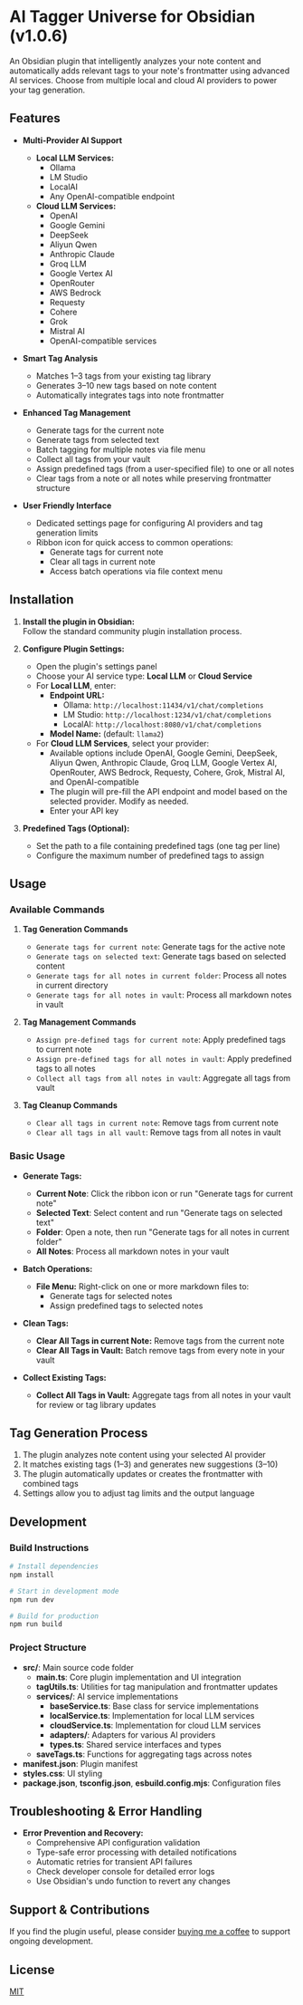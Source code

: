 # AI Tagger Universe for Obsidian (v1.0.6)

An Obsidian plugin that intelligently analyzes your note content and automatically adds relevant tags to your note's frontmatter using advanced AI services. Choose from multiple local and cloud AI providers to power your tag generation.

## Features

- **Multi-Provider AI Support**
  - **Local LLM Services:**
    - Ollama
    - LM Studio
    - LocalAI
    - Any OpenAI-compatible endpoint
  - **Cloud LLM Services:**
    - OpenAI
    - Google Gemini
    - DeepSeek
    - Aliyun Qwen
    - Anthropic Claude
    - Groq LLM
    - Google Vertex AI
    - OpenRouter
    - AWS Bedrock
    - Requesty
    - Cohere
    - Grok
    - Mistral AI
    - OpenAI-compatible services

- **Smart Tag Analysis**
  - Matches 1–3 tags from your existing tag library
  - Generates 3–10 new tags based on note content
  - Automatically integrates tags into note frontmatter

- **Enhanced Tag Management**
  - Generate tags for the current note
  - Generate tags from selected text
  - Batch tagging for multiple notes via file menu
  - Collect all tags from your vault
  - Assign predefined tags (from a user-specified file) to one or all notes
  - Clear tags from a note or all notes while preserving frontmatter structure

- **User Friendly Interface**
  - Dedicated settings page for configuring AI providers and tag generation limits
  - Ribbon icon for quick access to common operations:
    - Generate tags for current note
    - Clear all tags in current note
    - Access batch operations via file context menu

## Installation

1. **Install the plugin in Obsidian:**  
   Follow the standard community plugin installation process.

2. **Configure Plugin Settings:**
   - Open the plugin's settings panel
   - Choose your AI service type: **Local LLM** or **Cloud Service**
   - For **Local LLM**, enter:
     - **Endpoint URL:**  
       - Ollama: `http://localhost:11434/v1/chat/completions`
       - LM Studio: `http://localhost:1234/v1/chat/completions`
       - LocalAI: `http://localhost:8080/v1/chat/completions`
     - **Model Name:** (default: `llama2`)
   - For **Cloud LLM Services**, select your provider:
     - Available options include OpenAI, Google Gemini, DeepSeek, Aliyun Qwen, Anthropic Claude, Groq LLM, Google Vertex AI, OpenRouter, AWS Bedrock, Requesty, Cohere, Grok, Mistral AI, and OpenAI-compatible
     - The plugin will pre-fill the API endpoint and model based on the selected provider. Modify as needed.
     - Enter your API key

3. **Predefined Tags (Optional):**
   - Set the path to a file containing predefined tags (one tag per line)
   - Configure the maximum number of predefined tags to assign

## Usage

### Available Commands

1. **Tag Generation Commands**
   - `Generate tags for current note`: Generate tags for the active note
   - `Generate tags on selected text`: Generate tags based on selected content
   - `Generate tags for all notes in current folder`: Process all notes in current directory
   - `Generate tags for all notes in vault`: Process all markdown notes in vault

2. **Tag Management Commands**
   - `Assign pre-defined tags for current note`: Apply predefined tags to current note
   - `Assign pre-defined tags for all notes in vault`: Apply predefined tags to all notes
   - `Collect all tags from all notes in vault`: Aggregate all tags from vault

3. **Tag Cleanup Commands**
   - `Clear all tags in current note`: Remove tags from current note
   - `Clear all tags in all vault`: Remove tags from all notes in vault

### Basic Usage

- **Generate Tags:**
  - **Current Note**: Click the ribbon icon or run "Generate tags for current note"
  - **Selected Text**: Select content and run "Generate tags on selected text"
  - **Folder**: Open a note, then run "Generate tags for all notes in current folder"
  - **All Notes**: Process all markdown notes in your vault

- **Batch Operations:**
  - **File Menu:** Right-click on one or more markdown files to:
    - Generate tags for selected notes
    - Assign predefined tags to selected notes

- **Clean Tags:**
  - **Clear All Tags in current Note:** Remove tags from the current note
  - **Clear All Tags in Vault:** Batch remove tags from every note in your vault

- **Collect Existing Tags:**
  - **Collect All Tags in Vault:** Aggregate tags from all notes in your vault for review or tag library updates

## Tag Generation Process

1. The plugin analyzes note content using your selected AI provider
2. It matches existing tags (1–3) and generates new suggestions (3–10)
3. The plugin automatically updates or creates the frontmatter with combined tags
4. Settings allow you to adjust tag limits and the output language

## Development

### Build Instructions

```bash
# Install dependencies
npm install

# Start in development mode
npm run dev

# Build for production
npm run build
```

### Project Structure

- **src/**: Main source code folder
  - **main.ts**: Core plugin implementation and UI integration
  - **tagUtils.ts**: Utilities for tag manipulation and frontmatter updates
  - **services/**: AI service implementations
    - **baseService.ts**: Base class for service implementations
    - **localService.ts**: Implementation for local LLM services
    - **cloudService.ts**: Implementation for cloud LLM services
    - **adapters/**: Adapters for various AI providers
    - **types.ts**: Shared service interfaces and types
  - **saveTags.ts**: Functions for aggregating tags across notes
- **manifest.json**: Plugin manifest
- **styles.css**: UI styling
- **package.json**, **tsconfig.json**, **esbuild.config.mjs**: Configuration files

## Troubleshooting & Error Handling

- **Error Prevention and Recovery:**
  - Comprehensive API configuration validation
  - Type-safe error processing with detailed notifications
  - Automatic retries for transient API failures
  - Check developer console for detailed error logs
  - Use Obsidian's undo function to revert any changes

## Support & Contributions

If you find the plugin useful, please consider [buying me a coffee](https://buymeacoffee.com/niehu2015o) to support ongoing development.

## License

[MIT](LICENSE)
